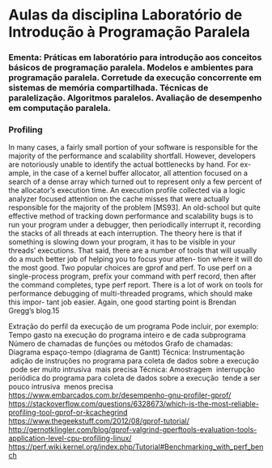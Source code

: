 <!-- TODO:  -->
# Aulas da disciplina Laboratório de Introdução à Programação Paralela 
### Ementa: Práticas em laboratório para introdução aos conceitos básicos de programação paralela. Modelos e ambientes para programação paralela. Corretude da execução concorrente em sistemas de memória compartilhada. Técnicas de paralelização. Algoritmos paralelos. Avaliação de desempenho em computação paralela. 

### Profiling ###
In many cases, a fairly small portion of your software is responsible for the majority of the performance and scalability shortfall. However, developers are notoriously unable to identify the actual bottlenecks by hand. For ex- ample, in the case of a kernel buffer allocator, all attention focused on a search of a dense array which turned out to represent only a few percent of the allocator’s execution time. An execution profile collected via a logic analyzer focused attention on the cache misses that were actually responsible for the majority of the problem [MS93].
An old-school but quite effective method of tracking down performance and scalability bugs is to run your program under a debugger, then periodically interrupt it, recording the stacks of all threads at each interruption. The theory here is that if something is slowing down your program, it has to be visible in your threads’ executions.
That said, there are a number of tools that will usually do a much better job of helping you to focus your atten- tion where it will do the most good. Two popular choices are gprof and perf. To use perf on a single-process program, prefix your command with perf record, then after the command completes, type perf report. There is a lot of work on tools for performance debugging of multi-threaded programs, which should make this impor- tant job easier. Again, one good starting point is Brendan Gregg’s blog.15

Extração do perfil da execução de um programa 
Pode incluir, por exemplo: 
Tempo gasto na execução do programa inteiro e de cada subprograma 
Número de chamadas de funções ou métodos 
Grafo de chamadas: Diagrama espaço-tempo (diagrama de Gantt) 
Técnica: Instrumentação 
  adição de instruções no programa para coleta de dados sobre a execução 
  pode ser muito intrusiva 
  mais precisa 
Técnica: Amostragem 
  interrupção periódica do programa para coleta de dados sobre a execução 
  tende a ser pouco intrusiva 
  menos precisa 
https://www.embarcados.com.br/desempenho-gnu-profiler-gprof/
https://stackoverflow.com/questions/6328673/which-is-the-most-reliable-profiling-tool-gprof-or-kcachegrind
https://www.thegeekstuff.com/2012/08/gprof-tutorial/
http://gernotklingler.com/blog/gprof-valgrind-gperftools-evaluation-tools-application-level-cpu-profiling-linux/
https://perf.wiki.kernel.org/index.php/Tutorial#Benchmarking_with_perf_bench

